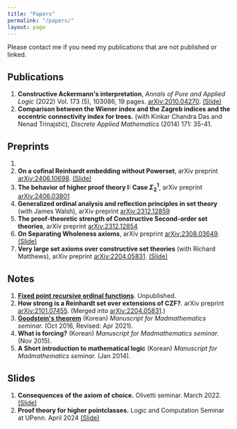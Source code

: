 ```yaml
---
title: "Papers"
permalink: "/papers/"
layout: page
---
```


Please contact me if you need my publications that are not published or linked.

Publications
------------

1. **Constructive Ackermann's interpretation**, *Annals of Pure and Applied Logic* (2022) Vol. 173 (5), 103086, 19 pages. [arXiv:2010.04270](http://arxiv.org/abs/2010.04270). [(Slide)](../files/Jeon_20210214_slide.pdf)
1. **Comparison between the Wiener index and the Zagreb indices and the eccentric connectivity index for trees.** (with Kinkar Chandra Das and Nenad Trinajstić), *Discrete Applied Mathematics* (2014) 171: 35-41.

Preprints
------------

1. 
1. **On a cofinal Reinhardt embedding without Powerset**, arXiv preprint [arXiv:2406.10698](https://arxiv.org/abs/2406.10698). [(Slide)](../files/PohlersOrdinalandPTD2025KoreaLogicDay.pdf)
1. **The behavior of higher proof theory I: Case $\Sigma^1_2$**, arXiv preprint [arXiv:2406.03801](https://arxiv.org/abs/2406.03801)
1. **Generalized ordinal analysis and reflection principles in set theory** (with James Walsh), arXiv preprint [arXiv:2312.12859](https://arxiv.org/abs/2312.12859)
1. **The proof-theoretic strength of Constructive Second-order set theories**, arXiv preprint [arXiv:2312.12854](https://arxiv.org/abs/2312.12854)
1. **On Separating Wholeness axioms**, arXiv preprint [arXiv:2308.03649](https://arxiv.org/abs/2308.03649). [(Slide)](../files/Wholeness_2024KoreaLogicDay.pdf)
1. **Very large set axioms over constructive set theories** (with Richard Matthews), arXiv preprint [arXiv:2204.05831](https://arxiv.org/abs/2204.05831). [(Slide)](../files/Presentation_LargeSetsOverConstructiveSetTheories.pdf)


Notes
------------

1. [**Fixed point recursive ordinal functions**](../files/Fixed_point_recursive_ordinal_functions.pdf). Unpublished.
1. **How strong is a Reinhardt set over extensions of CZF?**. arXiv preprint [arXiv:2101.07455](https://arxiv.org/abs/2101.07455). (Merged into [arXiv:2204.05831](https://arxiv.org/abs/2204.05831).)
1. [**Goodstein's theorem**](../files/Goodstein.pdf) (Korean) *Manuscript for Madmathematics seminar.* (Oct 2016, Revised: Apr 2021).
1. **What is forcing?** (Korean) *Manuscript for Madmathematics seminar.* (Nov 2015).
1. **A Short introduction to mathematical logic** (Korean) *Manuscript for Madmathematics seminar.* (Jan 2014).


Slides
------------

1. **Consequences of the axiom of choice.** Olivetti seminar. March 2022. [(Slide)](../files/2022Spring_AC_Olivetti.pdf)
2. **Proof theory for higher pointclasses.** Logic and Computation Seminar at UPenn. April 2024 [(Slide)](../files/Presentation_HigherProofTheory.pdf)